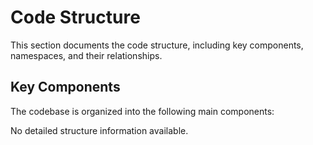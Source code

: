 # Code Structure

This section documents the code structure, including key components, namespaces, and their relationships.

## Key Components

The codebase is organized into the following main components:

No detailed structure information available.
